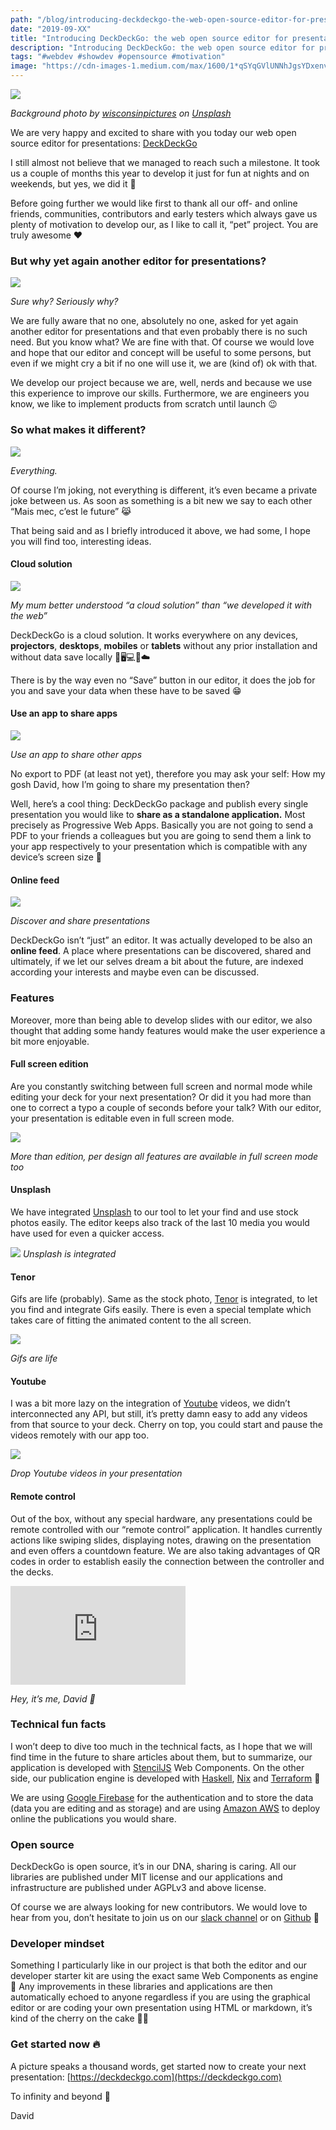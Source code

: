 ```yaml
---
path: "/blog/introducing-deckdeckgo-the-web-open-source-editor-for-presentations"
date: "2019-09-XX"
title: "Introducing DeckDeckGo: the web open source editor for presentations"
description: "Introducing DeckDeckGo: the web open source editor for presentations"
tags: "#webdev #showdev #opensource #motivation"
image: "https://cdn-images-1.medium.com/max/1600/1*qSYqGVlUNNhJgsYDxenv9A.jpeg"
---
```


![](https://cdn-images-1.medium.com/max/2400/1*TmZb15Yzu3mGVG7uMkHvHw.png)

*Background photo by [wisconsinpictures](https://unsplash.com/@wisconsinpictures?utm_source=unsplash&utm_medium=referral&utm_content=creditCopyText) on [Unsplash](https://unsplash.com/?utm_source=unsplash&utm_medium=referral&utm_content=creditCopyText)*

We are very happy and excited to share with you today our web open source editor for presentations: [DeckDeckGo](https://beta.deckdeckgo.com)

I still almost not believe that we managed to reach such a milestone. It took us a couple of months this year to develop it just for fun at nights and on weekends,  but yes, we did it  🎉

Before going further we would like first to thank all our off- and online friends, communities, contributors and early testers which always gave us plenty of motivation to develop our, as I like to call it, “pet” project. You are truly awesome ❤️

### But why yet again another editor for presentations?

![](https://cdn-images-1.medium.com/max/1600/1*Ireg4JWSR6Se4c_UP8iJ6w.gif)

*Sure why? Seriously why?*

We are fully aware that no one, absolutely no one, asked for yet again another editor for presentations and that even probably there is no such need. But you know what? We are fine with that. Of course we would love and hope that our editor and concept will be useful to some persons, but even if we might cry a bit if no one will use it, we are (kind of) ok with that. 

We develop our project because we are, well, nerds and because we use this experience to improve our skills. Furthermore, we are engineers you know, we like to implement products from scratch until launch 😉

### So what makes it different?

![](https://cdn-images-1.medium.com/max/1600/1*MNW_kIkOJqNvRGBRFNIbfg.gif)

*Everything.*

Of course I’m joking, not everything is different, it’s even became a private joke between us. As soon as something is a bit new we say to each other “Mais mec, c’est le future” 😹

That being said and as I briefly introduced it above, we had some, I hope you will find too, interesting ideas. 

#### Cloud solution

![](https://cdn-images-1.medium.com/max/1600/1*9odqQrlsXeP0zykRe3lyaQ.gif)

*My mum better understood “a cloud solution” than “we developed it with the web”*

DeckDeckGo is a cloud solution. It works everywhere on any devices, **projectors**, **desktops**, **mobiles** or **tablets** without any prior installation and without data save locally 🎥🖥️💻📱☁️

There is by the way even no “Save” button in our editor, it does the job for you and save your data when these have to be saved 😁

#### Use an app to share apps

![](https://cdn-images-1.medium.com/max/1600/1*4sMOauhgBsqV4wZzJ3fZqA.gif)

*Use an app to share other apps*

No export to PDF (at least not yet), therefore you may ask your self: How my gosh David, how I’m going to share my presentation then?

Well, here’s a cool thing: DeckDeckGo package and publish every single presentation you would like to **share as a standalone application.** Most precisely as Progressive Web Apps. Basically you are not going to send a PDF to your friends a colleagues but you are going to send them a link to your app respectively to your presentation which is compatible with any device’s screen size 🚀

#### Online feed

![](https://cdn-images-1.medium.com/max/1600/1*QyNE4kixGi60FyZ8Y0we2Q.gif)

*Discover and share presentations*

DeckDeckGo isn’t “just” an editor. It was actually developed to be also an **online feed**. A place where presentations can be discovered, shared and ultimately, if we let our selves dream a bit about the future, are indexed according your interests and maybe even can be discussed.

### Features

Moreover, more than being able to develop slides with our editor, we also thought that adding some handy features would make the user experience a bit more enjoyable.

#### Full screen edition

Are you constantly switching between full screen and normal mode while editing your deck for your next presentation? Or did it you had more than one to correct a typo a couple of seconds before your talk? With our editor, your presentation is editable even in full screen mode.

![](https://cdn-images-1.medium.com/max/1600/1*QM9ylLr7Tzj8ZYE-ZJUXoA.gif)

*More than edition, per design all features are available in full screen mode too*

#### Unsplash

We have integrated [Unsplash](https://unsplash.com/) to our tool to let your find and use stock photos easily. The editor keeps also track of the last 10 media you would have used for even a quicker access.

![](https://cdn-images-1.medium.com/max/1600/1*_rEqbFfwTocrElky3mLJQA.gif)
*Unsplash is integrated*

#### Tenor

Gifs are life (probably). Same as the stock photo, [Tenor](https://tenor.com/) is integrated, to let you find and integrate Gifs easily. There is even a special template which takes care of fitting the animated content to the all screen.

![](https://cdn-images-1.medium.com/max/1600/1*bsyb3eakx7dcvI2CftHEzw.gif)

*Gifs are life*

#### Youtube

I was a bit more lazy on the integration of [Youtube](https://www.youtube.com) videos, we didn’t interconnected any API, but still, it’s pretty damn easy to add any videos from that source to your deck. Cherry on top, you could start and pause the videos remotely with our app too.

![](https://cdn-images-1.medium.com/max/1600/1*lyVzJnkv2MzOKCCRaSfkMg.gif)

*Drop Youtube videos in your presentation*

#### Remote control

Out of the box, without any special hardware, any presentations could be remote controlled with our “remote control” application. It handles currently actions like swiping slides, displaying notes, drawing on the presentation and even offers a countdown feature. We are also taking advantages of QR codes in order to establish easily the connection between the controller and the decks.

<iframe width="280" height="158" src="https://www.youtube.com/embed/3o3oGBTTRSs" frameborder="0" allow="accelerometer; autoplay; encrypted-media; gyroscope; picture-in-picture" allowfullscreen></iframe
<br/>

*Hey, it’s me, David 👋*

### Technical fun facts

I won’t deep to dive too much in the technical facts, as I hope that we will find time in the future to share articles about them, but to summarize, our application is developed with [StencilJS](http://stenciljs.com) Web Components. On the other side, our publication engine is developed with [Haskell](https://www.haskell.org), [Nix](https://nixos.org/nix/) and [Terraform](https://www.terraform.io) 🚀

We are using [Google Firebase](https://firebase.google.com/) for the authentication and to store the data (data you are editing and as storage) and are using [Amazon AWS](https://aws.amazon.com/) to deploy online the publications you would share.

### Open source

DeckDeckGo is open source, it’s in our DNA, sharing is caring. All our libraries are published under MIT license and our applications and infrastructure are published under AGPLv3 and above license.

Of course we are always looking for new contributors. We would love to hear from you, don’t hesitate to join us on our [slack channel](https://join.slack.com/t/deckdeckgo/shared_invite/enQtNzM0NjMwOTc3NTI0LTBlNmFhODNhYmRkMWUxZmU4ZTQ2MDJiNjlmYWZiODNjMDU5OGRjYThlZmZjMTc5YmQ3MzUzMDlhMzk0ZDgzMDY) or on [Github](https://github.com/deckgo/deckdeckgo) 🙏

### Developer mindset

Something I particularly like in our project is that both the editor and our developer starter kit are using the exact same Web Components as engine 🤪 Any improvements in these libraries and applications are then automatically echoed to anyone regardless if you are using the graphical editor or are coding your own presentation using HTML or markdown, it’s kind of the cherry on the cake 🍒🎂

### Get started now 🔥

A picture speaks a thousand words, get started now to create your next presentation: [https://deckdeckgo.com](https://deckdeckgo.com)

To infinity and beyond 🚀

David
